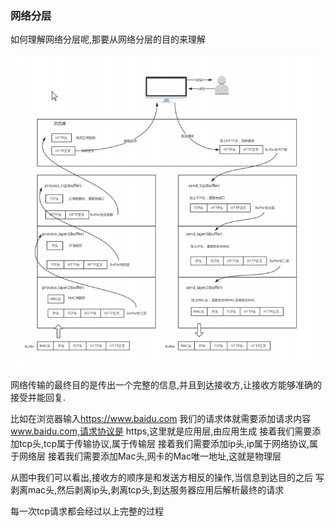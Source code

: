 ### 网络分层

如何理解网络分层呢,那要从网络分层的目的来理解

![img](./img/network-layer.jpg)

网络传输的最终目的是传出一个完整的信息,并且到达接收方,让接收方能够准确的接受并能回复.

比如在浏览器输入<https://www.baidu.com>
我们的请求体就需要添加请求内容 www.baidu.com,请求协议是 https,这里就是应用层,由应用生成
接着我们需要添加tcp头,tcp属于传输协议,属于传输层
接着我们需要添加ip头,ip属于网络协议,属于网络层
接着我们需要添加Mac头,网卡的Mac唯一地址,这就是物理层

从图中我们可以看出,接收方的顺序是和发送方相反的操作,当信息到达目的之后
写剥离mac头,然后剥离ip头,剥离tcp头,到达服务器应用后解析最终的请求

每一次tcp请求都会经过以上完整的过程
